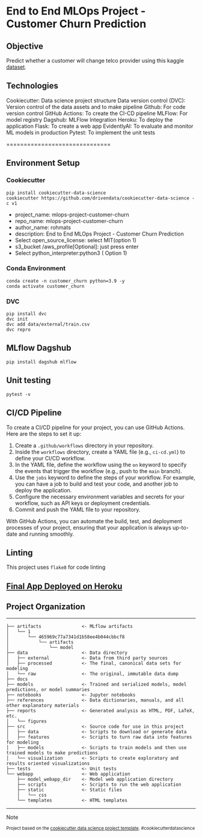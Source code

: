 # End to End MLOps Project - Customer Churn Prediction
## Objective
Predict whether a customer will change telco provider using this kaggle [dataset](https://www.kaggle.com/c/customer-churn-prediction-2020/data?select=train.csv).

## Technologies
Cookiecutter: Data science project structure
Data version control (DVC): Version control of the data assets and to make pipeline
Github: For code version control
GitHub Actions: To create the CI-CD pipeline
MLFlow: For model registry
Dagshub: MLFlow Integration
Heroku: To deploy the application
Flask: To create a web app
EvidentlyAI: To evaluate and monitor ML models in production
Pytest: To implement the unit tests

==============================

## Environment Setup
### Cookiecutter
```shell
pip install cookiecutter-data-science
cookiecutter https://github.com/drivendata/cookiecutter-data-science -c v1
```
- project_name: mlops-project-customer-churn
- repo_name: mlops-project-customer-churn
- author_name: rohmats
- description: End to End MLOps Project - Customer Churn Prediction
- Select open_source_license: select MIT(option 1)
- s3_bucket /aws_profile[Optional]: just press enter
- Select python_interpreter:python3 ( Option 1)

### Conda Environment
```shell
conda create -n customer_churn python=3.9 -y 
conda activate customer_churn
```

### DVC
```shell
pip install dvc 
dvc init 
dvc add data/external/train.csv
dvc repro
```
## MLflow Dagshub
```shell
pip install dagshub mlflow
```

## Unit testing
```shell
pytest -v 
```

## CI/CD Pipeline
To create a CI/CD pipeline for your project, you can use GitHub Actions. Here are the steps to set it up:

1. Create a `.github/workflows` directory in your repository.
2. Inside the `workflows` directory, create a YAML file (e.g., `ci-cd.yml`) to define your CI/CD workflow.
3. In the YAML file, define the workflow using the `on` keyword to specify the events that trigger the workflow (e.g., push to the `main` branch).
4. Use the `jobs` keyword to define the steps of your workflow. For example, you can have a job to build and test your code, and another job to deploy the application.
5. Configure the necessary environment variables and secrets for your workflow, such as API keys or deployment credentials.
6. Commit and push the YAML file to your repository.

With GitHub Actions, you can automate the build, test, and deployment processes of your project, ensuring that your application is always up-to-date and running smoothly.

## Linting
This project uses `flake8` for code linting

## [Final App Deployed on Heroku](https://mlops-sur-a44e15b513c2.herokuapp.com/)

## Project Organization
------------
    ├── artifacts               <- MLflow artifacts
    │   └── 1
    │       └── 465969c77a7341d1b58ee4b044cbbcf8
    │           └── artifacts
    │               └── model
    ├── data                    <- Data directory
    │   ├── external            <- Data from third party sources
    │   ├── processed           <- The final, canonical data sets for modeling
    │   └── raw                 <- The original, immutable data dump
    ├── docs
    ├── models                  <- Trained and serialized models, model predictions, or model summaries
    ├── notebooks               <- Jupyter notebooks
    ├── references              <- Data dictionaries, manuals, and all other explanatory materials
    ├── reports                 <- Generated analysis as HTML, PDF, LaTeX, etc.
    │   └── figures
    ├── src                     <- Source code for use in this project
    │   ├── data                <- Scripts to download or generate data
    │   ├── features            <- Scripts to turn raw data into features for modeling
    │   ├── models              <- Scripts to train models and then use trained models to make predictions
    │   └── visualization       <- Scripts to create exploratory and results oriented visualizations
    ├── tests                   <- Unit tests
    └── webapp                  <- Web application
        ├── model_webapp_dir    <- Model web application directory
        ├── scripts             <- Scripts to run the web application
        ├── static              <- Static files
        │   └── css
        └── templates           <- HTML templates
--------

> [!NOTE]  
> <p><small>Project based on the <a target="_blank" href="https://drivendata.github.io/cookiecutter-data-science/">cookiecutter data science project template</a>. #cookiecutterdatascience</small></p>
